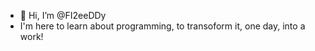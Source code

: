 - 👋 Hi, I’m @FI2eeDDy 
- I'm here to learn about programming, to transoform it, one day, into a work! 

<!---
FI2eeDDy/FI2eeDDy is a ✨ special ✨ repository because its `README.md` (this file) appears on your GitHub profile.
You can click the Preview link to take a look at your changes.
--->

